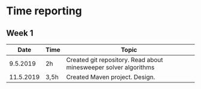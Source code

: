 # Time reporting

## Week 1

Date      | Time  | Topic  |
----------|-------|--------|
9.5.2019  | 2h    | Created git repository. Read about minesweeper solver algorithms |
11.5.2019 | 3,5h  | Created Maven project. Design. |
